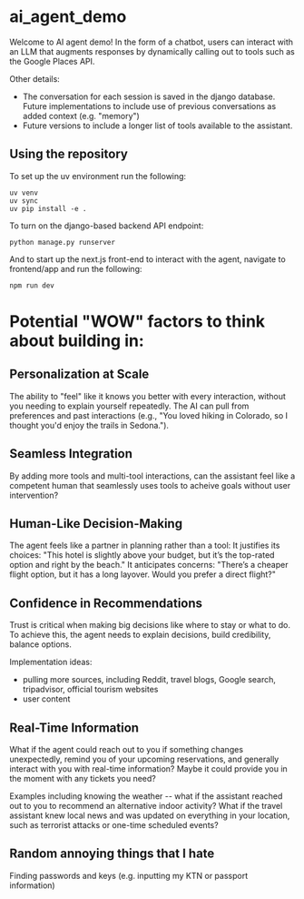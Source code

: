 # ai_agent_demo

Welcome to AI agent demo! In the form of a chatbot, users can interact with an LLM that augments responses by dynamically calling out to tools such as the Google Places API.

Other details:
- The conversation for each session is saved in the django database. Future implementations to include use of previous conversations as added context (e.g. "memory")
- Future versions to include a longer list of tools available to the assistant.


## Using the repository

To set up the uv environment run the following:

```
uv venv
uv sync
uv pip install -e .
```

To turn on the django-based backend API endpoint:
```
python manage.py runserver
```

And to start up the next.js front-end to interact with the agent, navigate to frontend/app and run the following:
```
npm run dev
```

# Potential "WOW" factors to think about building in:

## Personalization at Scale

The ability to "feel" like it knows you better with every interaction, without you needing to explain yourself repeatedly.
The AI can pull from preferences and past interactions (e.g., "You loved hiking in Colorado, so I thought you'd enjoy the trails in Sedona.").

## Seamless Integration

By adding more tools and multi-tool interactions, can the assistant feel like a competent human that seamlessly uses tools to acheive goals without user intervention?

## Human-Like Decision-Making

The agent feels like a partner in planning rather than a tool:
It justifies its choices: "This hotel is slightly above your budget, but it’s the top-rated option and right by the beach."
It anticipates concerns: "There’s a cheaper flight option, but it has a long layover. Would you prefer a direct flight?"

## Confidence in Recommendations

Trust is critical when making big decisions like where to stay or what to do. To achieve this, the agent needs to explain decisions, build credibility, balance options.

Implementation ideas:
- pulling more sources, including Reddit, travel blogs, Google search, tripadvisor, official tourism websites
- user content

## Real-Time Information

What if the agent could reach out to you if something changes unexpectedly, remind you of your upcoming reservations, and generally interact with you with real-time information? Maybe it could provide you in the moment with any tickets you need? 

Examples including knowing the weather -- what if the assistant reached out to you to recommend an alternative indoor activity? What if the travel assistant knew local news and was updated on everything in your location, such as terrorist attacks or one-time scheduled events?


## Random annoying things that I hate 

Finding passwords and keys (e.g. inputting my KTN or passport information)
